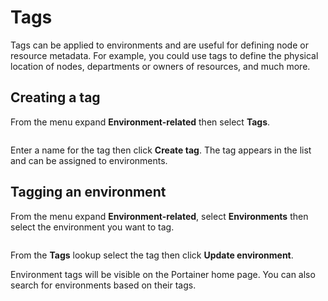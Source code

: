 # Tags

Tags can be applied to environments and are useful for defining node or resource metadata. For example, you could use tags to define the physical location of nodes, departments or owners of resources, and much more.

## Creating a tag

From the menu expand **Environment-related** then select **Tags**.&#x20;

<figure><img src="../../.gitbook/assets/2.20-environments-tags.gif" alt=""><figcaption></figcaption></figure>

Enter a name for the tag then click **Create tag**. The tag appears in the list and can be assigned to environments.

## Tagging an environment

From the menu expand **Environment-related**, select **Environments** then select the environment you want to tag.

<figure><img src="../../.gitbook/assets/2.20-environments-details.gif" alt=""><figcaption></figcaption></figure>

From the **Tags** lookup select the tag then click **Update environment**.


Environment tags will be visible on the Portainer home page. You can also search for environments based on their tags.

